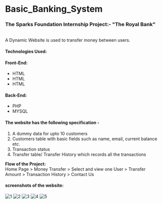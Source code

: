 # Basic_Banking_System
<b><h3>The Sparks Foundation Internship Project:- "The Royal Bank"</h3> </b> </br>
A Dynamic Website is used to transfer money between users.
<h4><b>Technologies Used:</b></h4>
<h4>Front-End:</h4>
<ul>
  <li>HTML</li>
  <li>HTML</li>
  <li>HTML</li>
 </ul>
 <h4>Back-End:</h4>
 <ul>
  <li>PHP</li>
  <li>MYSQL</li>
 </ul>
 <h4>The website has the following specification -</h4>
 <ol>
  <li>A dummy data for upto 10 customers</li>
  <li>Customers table with basic fields such as name, email, current balance etc.</li>
  <li>Transaction status</li>
  <li>Transfer table/ Transfer History which records all the transactions</li>
 </ol>
  <b>Flow of the Project:</b><br>
  Home Page > Money Transfer > Select and view one User > Transfer Amount > Transaction History > Contact Us<br>
 <h4>screenshots of the website:</h4>
 
 
![1](https://user-images.githubusercontent.com/80598599/126032602-5af43071-79b3-4fc7-90ea-3210989ba3dc.png)
![2](https://user-images.githubusercontent.com/80598599/126032608-367c59c2-21d9-4ad8-b445-9e62420449d6.png)
![3](https://user-images.githubusercontent.com/80598599/126032609-b36ef6e6-a062-4973-ac83-7d438120fb7c.png)
![4](https://user-images.githubusercontent.com/80598599/126032610-892add8d-42ce-43d4-a3ac-fb02c5262377.png)
![5](https://user-images.githubusercontent.com/80598599/126032611-0555b7f8-57f7-4d33-a6d5-560b18dfc776.png)
  
 
 

